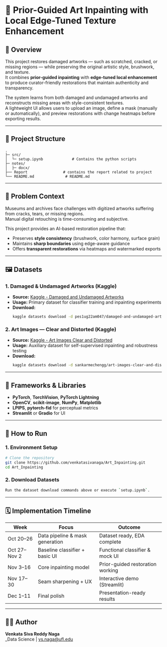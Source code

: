 # 🎨 Prior-Guided Art Inpainting with Local Edge-Tuned Texture Enhancement

## 🧠 Overview
This project restores damaged artworks — such as scratched, cracked, or missing regions — while preserving the original artistic style, brushwork, and texture.  
It combines **prior-guided inpainting** with **edge-tuned local enhancement** to produce curator-friendly restorations that maintain authenticity and transparency.

The system learns from both damaged and undamaged artworks and reconstructs missing areas with style-consistent textures.  
A lightweight UI allows users to upload an image, define a mask (manually or automatically), and preview restorations with change heatmaps before exporting results.

---

## 📁 Project Structure
```
.
├─ src/
│  └─ setup.ipynb             # Contains the python scripts
├─ notes/
│  ├─ docx/
├── Report                # contains the report related to project
└── README.md              # README.md
```

---

## 🧩 Problem Context
Museums and archives face challenges with digitized artworks suffering from cracks, tears, or missing regions.  
Manual digital retouching is time-consuming and subjective.  

This project provides an AI-based restoration pipeline that:
- Preserves **style consistency** (brushwork, color harmony, surface grain)
- Maintains **sharp boundaries** using edge-aware guidance
- Offers **transparent restorations** via heatmaps and watermarked exports

---

## 🖼️ Datasets

### 1. Damaged & Undamaged Artworks (Kaggle)
- **Source:** [Kaggle - Damaged and Undamaged Artworks](https://www.kaggle.com/datasets/pes1ug22am047/damaged-and-undamaged-artworks)
- **Usage:** Primary dataset for classifier training and inpainting experiments  
- **Download:**
  ```bash
  kaggle datasets download -d pes1ug22am047/damaged-and-undamaged-artworks -p data/kaggle_art_damage --unzip
  ```

### 2. Art Images — Clear and Distorted (Kaggle)
- **Source:** [Kaggle - Art Images Clear and Distorted](https://www.kaggle.com/datasets/sankarmechengg/art-images-clear-and-distorted)
- **Usage:** Auxiliary dataset for self-supervised inpainting and robustness testing  
- **Download:**
  ```bash
  kaggle datasets download -d sankarmechengg/art-images-clear-and-distorted -p data/kaggle_art_clear_distorted --unzip
  ```

---

## 🧮 Frameworks & Libraries
- **PyTorch**, **TorchVision**, **PyTorch Lightning**
- **OpenCV**, **scikit-image**, **NumPy**, **Matplotlib**
- **LPIPS**, **pytorch-fid** for perceptual metrics
- **Streamlit** or **Gradio** for UI


---

## 🚀 How to Run

### 1. Environment Setup
```bash
# Clone the repository
git clone https://github.com/venkatasivanaga/Art_Inpainting.git
cd Art_Inpainting
```

### 2. Download Datasets
```bash
Run the dataset download commands above or execute `setup.ipynb`.
```
---

## 🗓️ Implementation Timeline

| Week | Focus | Outcome |
|------|--------|----------|
| Oct 20–26 | Data pipeline & mask generation | Dataset ready, EDA complete |
| Oct 27–Nov 2 | Baseline classifier + basic UI | Functional classifier & mock UI |
| Nov 3–16 | Core inpainting model | Prior-guided restoration working |
| Nov 17–30 | Seam sharpening + UX | Interactive demo (Streamlit) |
| Dec 1–11 | Final polish | Presentation-ready results |

---

## 👩‍💻 Author
**Venkata Siva Reddy Naga**  
_Data Science | vs.naga@ufl.edu 


